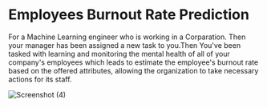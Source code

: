 # Employees Burnout Rate Prediction

For a Machine Learning engineer who is working in a Corparation. Then your manager has been assigned a new task to you.Then You've been tasked with learning and monitoring the mental health of all of your company's employees which leads to estimate the employee's burnout rate based on the offered attributes, allowing the organization to take necessary actions for its staff.


![Screenshot (4)](https://github.com/AjayReddy11/Burnout/assets/112370668/91abd26f-6b4e-44f3-902b-a6be69216ff6)

